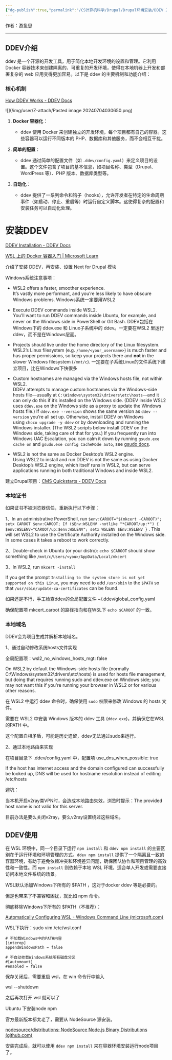 ```yaml
---
{"dg-publish":true,"permalink":"/CS计算机科学/Drupal/Drupal环境安装/DDEV 开发环境/","noteIcon":"","created":"2024-07-03T13:21:20.028+08:00","updated":"2024-07-05T17:18:50.000+08:00"}
---
```



作者：游鱼思

---
## DDEV介绍

ddev 是一个开源的开发工具，用于简化本地开发环境的设置和管理。它利用 Docker 容器技术来创建隔离的、可重复的开发环境，使得在本地机器上开发和部署复杂的 web 应用变得更加容易。以下是 ddev 的主要机制和功能介绍：

### 核心机制

[How DDEV Works - DDEV Docs](https://ddev.readthedocs.io/en/stable/users/usage/architecture/#container-architecture)

![](/img/user/Z-attach/Pasted image 20240704030650.png)

1. **Docker 容器化**：
    
    - ddev 使用 Docker 来创建独立的开发环境，每个项目都有自己的容器。这些容器可以运行不同版本的 PHP、数据库和其他服务，而不会相互干扰。
2. **简单的配置**：
    
    - ddev 通过简单的配置文件（如 `.ddev/config.yaml`）来定义项目的设置。这个文件包含了项目的基本信息，如项目名称、类型（Drupal、WordPress 等）、PHP 版本、数据库类型等。
3. **自动化**：
    
    - ddev 提供了一系列命令和钩子（hooks），允许开发者在特定的生命周期事件（如启动、停止、重启等）时运行自定义脚本。这使得复杂的配置和安装任务可以自动化处理。

# 安装DDEV

[DDEV Installation - DDEV Docs](https://ddev.readthedocs.io/en/stable/users/install/ddev-installation/)

[WSL 上的 Docker 容器入门 | Microsoft Learn](https://learn.microsoft.com/zh-cn/windows/wsl/tutorials/wsl-containers)

介绍了安装 DDEV，再安装、设置 Next for Drupal 模块

Windows系统注意事项：

- WSL2 offers a faster, smoother experience.  
    It’s vastly more performant, and you’re less likely to have obscure Windows problems.
    Windows系统一定要用WSL2

- Execute DDEV commands inside WSL2.  
    You’ll want to run DDEV commands inside Ubuntu, for example, and never on the Windows side in PowerShell or Git Bash.
    DDEV包括在Windows下的 ddev.exe 和 Linux子系统中的 ddev。一定要在WSL2 里运行 ddev，而不是在Windows层面。
    
- Projects should live under the home directory of the Linux filesystem.  
    WSL2’s Linux filesystem (e.g. `/home/<your_username>`) is much faster and has proper permissions, so keep your projects there and **not** in the slower Windows filesystem (`/mnt/c`).
    一定要在子系统Linux的文件系统下建立项目，比在Windows下快很多
    
- Custom hostnames are managed via the Windows hosts file, not within WSL2.  
    DDEV attempts to manage custom hostnames via the Windows-side hosts file—usually at `C:\Windows\system32\drivers\etc\hosts`—and it can only do this if it’s installed on the Windows side. (DDEV inside WSL2 uses `ddev.exe` on the Windows side as a proxy to update the Windows hosts file.) If `ddev.exe --version` shows the same version as `ddev --version` you’re all set up. Otherwise, install DDEV on Windows using `choco upgrade -y ddev` or by downloading and running the Windows installer. (The WSL2 scripts below install DDEV on the Windows side, taking care of that for you.) If you frequently run into Windows UAC Escalation, you can calm it down by running `gsudo.exe cache on` and `gsudo.exe config CacheMode auto`, see [gsudo docs](https://github.com/gerardog/gsudo#credentials-cache).
    
- WSL2 is not the same as Docker Desktop’s WSL2 engine.  
    Using WSL2 to install and run DDEV is not the same as using Docker Desktop’s WSL2 engine, which itself runs in WSL2, but can serve applications running in both traditional Windows and inside WSL2.

建立Drupal项目：[CMS Quickstarts - DDEV Docs](https://ddev.readthedocs.io/en/stable/users/quickstart/#drupal)

### 本地证书

如果证书不被浏览器信任，重新执行以下步骤：

1、In an administrative PowerShell, run `$env:CAROOT="$(mkcert -CAROOT)"; setx CAROOT $env:CAROOT; If ($Env:WSLENV -notlike "*CAROOT/up:*") { $env:WSLENV="CAROOT/up:$env:WSLENV"; setx WSLENV $Env:WSLENV }`   . This will set WSL2 to use the Certificate Authority installed on the Windows side. In some cases it takes a reboot to work correctly.

2、Double-check in Ubuntu (or your distro): `echo $CAROOT` should show something like `/mnt/c/Users/<you>/AppData/Local/mkcert`

3、In WSL2, run `mkcert -install`

If you get the prompt `Installing to the system store is not yet supported on this Linux`, you may need to add `/usr/sbin` to the `$PATH` so that `/usr/sbin/update-ca-certificates` can be found.

如果还是不行，手工检查ddev的全局配置文件  ~/.ddev/global_config.yaml

确保配置项 mkcert_caroot 的路径指向和在WSL下 `echo $CAROOT` 的一致。

### 本地域名

DDEV会为项目生成并解析本地域名。

1、通过自动修改系统hosts文件实现

全局配置项：wsl2_no_windows_hosts_mgt: false

On WSL2 by default the Windows-side hosts file (normally C:\Windows\system32\drivers\etc\hosts) is used for hosts file management, but doing that requires running sudo and ddev.exe on Windows side; you may not want this if you're running your browser in WSL2 or for various other reasons.

在 WSL2 中运行 ddev 命令时，确保使用 `sudo` 权限来修改 Windows 的 hosts 文件。

需要在 WSL2 中安装 Windows 版本的 ddev 工具 (`ddev.exe`)，并确保它在WSL的PATH 中。

这个配置自相矛盾，可能是历史遗留，ddev无法通过sudo来运行。

2、通过本地路由来实现

在项目目录下 .ddev/config.yaml 中，配置项 use_dns_when_possible: true

If the host has internet access and the domain configured can successfully be looked up, DNS will be used for hostname resolution instead of editing /etc/hosts

避坑：

当本机开启v2ray类VPN时，会造成本地路由失效，浏览时提示：The provided host name is not valid for this server.

目前办法是要么关闭v2ray，要么v2ray设置绕过这些域名。

## DDEV使用

在 WSL 环境中，同一个目录下运行 `npm install` 和 `ddev npm install` 的主要区别在于运行环境和环境管理的方式。`ddev npm install` 提供了一个隔离且一致的容器环境，有助于避免依赖冲突和环境差异问题，确保团队协作和项目管理的高效性和一致性。而 `npm install` 则依赖于本地 WSL 环境，适合单人开发或需要直接访问本地文件系统的场景。

WSL默认添加Windows下所有的 $PATH ，这对于docker ddev 等是必要的。

但是也带来了不兼容和困扰，就比如 npm  命令。

彻底移除Windows下所有的 $PATH（不推荐）：

[Automatically Configuring WSL - Windows Command Line (microsoft.com)](https://devblogs.microsoft.com/commandline/automatically-configuring-wsl/)

WSL下执行：sudo vim /etc/wsl.conf

```
# 不加载Windows中的PATH内容
[interop]
appendWindowsPath = false

# 不自动挂载Windows系统所有磁盘分区
#[automount]
#enabled = false
```

保存关闭后，需要重启 wsl，在 win 命令行中输入

wsl --shutdown

之后再次打开 wsl 就可以了

Ubuntu 下安装node npm

官方最新版本都太老了，需要从 NodeSource 源安装。

[nodesource/distributions: NodeSource Node.js Binary Distributions (github.com)](https://github.com/nodesource/distributions?tab=readme-ov-file#ubuntu-versions)

安装完成后，就可以使用 `ddev npm install` 来在容器环境安装运行node项目了。
